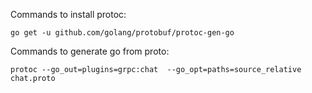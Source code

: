 Commands to install protoc:

```shell
go get -u github.com/golang/protobuf/protoc-gen-go
```

Commands to generate go from proto:

```shell
protoc --go_out=plugins=grpc:chat  --go_opt=paths=source_relative chat.proto
```